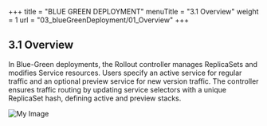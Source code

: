 +++
title = "BLUE GREEN DEPLOYMENT"
menuTitle = "3.1 Overview"
weight = 1
url = "03_blueGreenDeployment/01_Overview"
+++

## 3.1 Overview

<link rel="stylesheet" href="/css/custom.css">
<p id="main-text">
In Blue-Green deployments, the Rollout controller manages ReplicaSets and modifies Service resources. Users specify an active service for regular traffic and an optional preview service for new version traffic. The controller ensures traffic routing by updating service selectors with a unique ReplicaSet hash, defining active and preview stacks.
</p>
<img src="/images/blue-green.png" alt="My Image" />